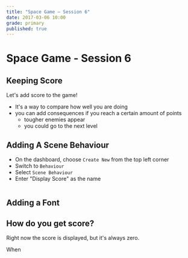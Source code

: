```yaml
---
title: "Space Game — Session 6"
date: 2017-03-06 10:00
grade: primary
published: true
---
```


# Space Game - Session 6

## Keeping Score

Let's add score to the game! 
- It's a way to compare how well you are doing
- you can add consequences if you reach a certain amount of points
  - tougher enemies appear
  - you could go to the next level
  
## Adding A Scene Behaviour

- On the dashboard, choose `Create New` from the top left corner
- Switch to `Behaviour`
- Select `Scene Behaviour`
- Enter "Display Score" as the name

![]()

## Adding a Font

## How do you get score?

Right now the score is displayed, but it's always zero.

When
